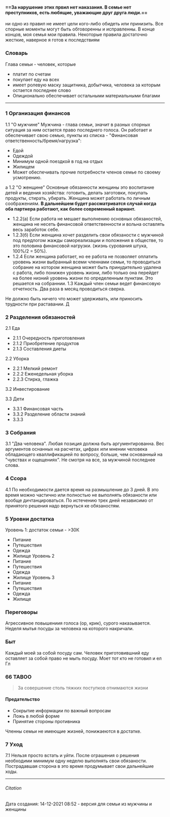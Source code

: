 ####  ==За нарушение этих првил нет наказания. В семье нет преступников, есть любящие, уважающие друг друга люди.==
ни одно из правил не имеет цели кого-либо обидеть или принизить. Все спорные моменты могут быть обговоренны и исправленны. В конце концов, моя семья  мои правила.
Некоторые правила достаточно жесткие, наверное я готов к последствиям

### Словарь

Глава семьи - человек, которые 
* платит по счетам
* покупает еду на всех
* имеет ролевую маску защитника, добытчика, человека за которым остается последнее слово
* Опиционально обеспечивает остальными материальными благами

---

### 1 Организация финансов
 1.1 "О мужчине" Мужчина - глава семьи, значит в разных спорных ситуация за ним остается право последнего голоса. Он работает и обеспечивает свою семью, пункты из списка - "Финансовая ответственность/бремя/нагрузка":
- Едой
- Одеждой
- Минимум одной поездкой в год на отдых
- Жилищем
- Может обеспечивать прочие потребности членов семье по своему усмотрению.


а
1.2 "О женщине" Основные обязанности женщины это воспитание детей и ведения хозяйства: готовить, делать заготовки, покупать продукты, стирать, убирать. Женщина может работать по личным соображениям. **В дальнейшем будет рассматриватся случай когда оба партнера работают, как более современный вариант.**
- 1.2.2(а)  Если работа не мешает выполнению основных обязаностей, женщина не несеть финансовой ответственности и вольна оставлять весь заработок себе.
- 1.2.3(б)  Если женщина хочет разделить свои обязаности с мужчиной под предлогом жажды самореализации и положения в обществе, то это половина финансовой нагрузки. (жизнь сурования штука, 100%/2 = 50%).
- 1.2.4 Если женщина работает, но ее работа не позволяет оплатить уровень жизни выбранный всеми членнами семьи, то проводиться собрание на котором женщина может быть принудительно удалена с работа, либо понижен уровень жизни, либо только она перейдет на более низний уровень жизни по определенным пунктам. Это решается на собраннии.
1.3 Каждый член семьи ведет финансовую отчетность. Два раза в месяц проводиться сверка.

Не должно быть ничего что может удерживать, или приносить трудности при раставании. Д

### 2 Разделения обязаностей
2.1 Еда
- 2.1.1 Очередность приготовления
- 2.1.2 Приобретение продуктов
- 2.1.3 Составления диеты

2.2 Уборка 
- 2.2.1 Мелкий ремонт
- 2.2.2 Еженедельная уборка
- 2.2.3 Стирка, глажка 


3.2 Инвестирование

3.3 Дети
- 3.3.1 Финансовая часть
- 3.3.2 Разделение области знаний
- 3.3.3 

### 3 Собрания
3.1 "Два человека". Любая позиция должна быть аргументированна. Вес аргументов оснанных на расчетах, цифрах или мнении человека обладающего кваллификацией по вопросу, больше, чем основанный на "чувствах и ощещениях". Не смотря на все, за мужчиной последнее слова. 



### 4 Ссора
4.1 По необходимости  дается время на размышление до 3 дней. В это время можно частично или полностью не выполнять обязаности или вообще дичтанцироваться. По истечению трех дней независимо от принятого решения надо вернуться ке обязаностям.

### 5 Уровни достатка
Уровень 1: достаток семьи - >30К
- Питание
- Путешествия
- Одежда
- Жилище
Уровень 2
- Питание
- Путешествия
- Одежда
- Жилище
Уровень 3
- Питание
- Путешествия
- Одежда
- Жилище

### Переговоры
Агрессивное повышениия голоса (ор, крик), сурого наказывается. Неделя мытья посуды за человека на которого накричали.

### Быт
Каждый моей за собой посуду сам. 
Человек приготовившний еду оставляет за собой право не мыть посуду. Моет тот кто не готовил и ел
Гл



### 66 TABOO
> За совершение столь тяжких поступков отнимаются жизни
#### Предательство
- Сокрытие информации по важный вопросам 
- Ложь в любой форме
- Принятие стороны противника

Членны семьи не имеющие жизней, понижаеются в достатке.

### 7 Уход
7.1 Нельзя просто встать и уйти. После ограшения о решения необходими минимум одну неделю выполнять свои обязаности. Пострадавшая сторона в это время продумывает свои дальнейшие ходы.


---
###### Citation
Дата создания: 14-12-2021 08:52 - версия для семьи из мужчины и женщины
